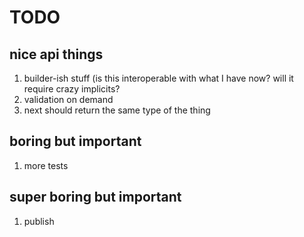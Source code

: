 # TODO

## nice api things
1. builder-ish stuff (is this interoperable with what I have now?  will it require crazy implicits?
2. validation on demand
3. next should return the same type of the thing

## boring but important
1. more tests

## super boring but important
1. publish
